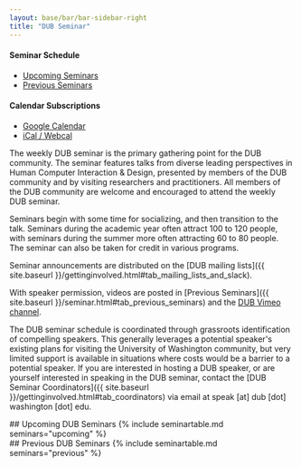 ```yaml
---
layout: base/bar/bar-sidebar-right
title: "DUB Seminar"
---
```


<div class="sidebar_start"></div>

<h4>Seminar Schedule</h4>
<ul id="seminar-tabs" class="nav nav-pills nav-stacked" data-tabs="tabs">
  <li class="active"><a href="#upcoming_seminars" data-toggle="tab">Upcoming Seminars</a></li>
  <li><a href="#previous_seminars" data-toggle="tab">Previous Seminars</a></li>
</ul>

<h4>Calendar Subscriptions</h4>
<ul class="nav nav-pills nav-stacked">
    <li><a href="http://www.google.com/calendar/render?cid=http://{{ site.baseurl }}/calendar.ics">Google Calendar</a></li>
    <li><a href="webcal://{{ site.baseurl }}/calendar.ics">iCal / Webcal</a></li>
</ul>

<div class="sidebar_end"></div>

<!----------------------------------------------------------------------------->

<div id="seminar-tabs-content" class="tab-content" markdown="block">

The weekly DUB seminar is the primary gathering point for the DUB community.
The seminar features talks from diverse leading perspectives in Human Computer Interaction & Design,
presented by members of the DUB community and by visiting researchers and practitioners.
All members of the DUB community are welcome and encouraged to attend the weekly DUB seminar.

Seminars begin with some time for socializing, and then transition to the talk.
Seminars during the academic year often attract 100 to 120 people,
with seminars during the summer more often attracting 60 to 80 people. 
The seminar can also be taken for credit in various programs.

Seminar announcements are distributed on the [DUB mailing lists]({{ site.baseurl }}/gettinginvolved.html#tab_mailing_lists_and_slack).

With speaker permission, 
videos are posted in [Previous Seminars]({{ site.baseurl }}/seminar.html#tab_previous_seminars)
and the [DUB Vimeo channel](http://vimeo.com/designusebuild).

The DUB seminar schedule is coordinated through grassroots identification of compelling speakers.
This generally leverages a potential speaker's existing plans for visiting the University of Washington community,
but very limited support is available in situations where costs would be a barrier to a potential speaker.
If you are interested in hosting a DUB speaker, or are yourself interested in speaking in the DUB seminar,
contact the [DUB Seminar Coordinators]({{ site.baseurl }}/gettinginvolved.html#tab_coordinators) 
via email at speak [at] dub [dot] washington [dot] edu. 

<!----------------------------------------------------------------------------->

  <div class="tab-pane active" id="upcoming_seminars" markdown="block">
## Upcoming DUB Seminars
{% include seminartable.md seminars="upcoming" %}
  </div>

<!----------------------------------------------------------------------------->

  <div class="tab-pane" id="previous_seminars" markdown="block">
## Previous DUB Seminars
{% include seminartable.md seminars="previous" %}
  </div>

<!----------------------------------------------------------------------------->

</div>
